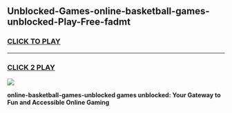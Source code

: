 
## Unblocked-Games-online-basketball-games-unblocked-Play-Free-fadmt
<h3>
<a href="https://premium76.site?title=online-basketball-games-unblocked&ref=10A">CLICK TO PLAY</a></h3>
<hr>

<h3>
<a href="https://premium76.site?title=online-basketball-games-unblocked&ref=10A">CLICK 2 PLAY</a>
  
</h3>

<a href="https://premium76.site?title=online-basketball-games-unblocked&ref=10A"><img src="https://clearcache.store/games.png"></a>


**online-basketball-games-unblocked games unblocked: Your Gateway to Fun and Accessible Online Gaming**
